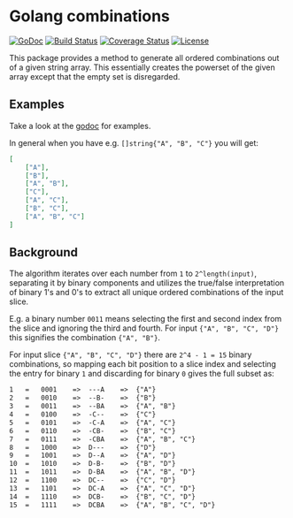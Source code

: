 # Golang combinations

[![GoDoc](https://godoc.org/github.com/mxschmitt/golang-combinations?status.svg)](https://godoc.org/github.com/mxschmitt/golang-combinations)
[![Build Status](https://travis-ci.com/mxschmitt/golang-combinations.svg?branch=master)](https://travis-ci.com/mxschmitt/golang-combinations)
[![Coverage Status](https://coveralls.io/repos/github/mxschmitt/golang-combinations/badge.svg?branch=master)](https://coveralls.io/github/mxschmitt/golang-combinations?branch=master)
[![License](https://img.shields.io/badge/License-MIT-blue.svg)](https://opensource.org/licenses/MIT)

This package provides a method to generate all ordered combinations out of a given string array.
This essentially creates the powerset of the given array except that the empty set is disregarded.

## Examples

Take a look at the [godoc](https://godoc.org/github.com/mxschmitt/golang-combinations/#pkg-examples) for examples.

In general when you have e.g. `[]string{"A", "B", "C"}` you will get:

```json
[
    ["A"],
    ["B"],
    ["A", "B"],
    ["C"],
    ["A", "C"],
    ["B", "C"],
    ["A", "B", "C"]
]
```

## Background

The algorithm iterates over each number from `1` to `2^length(input)`, separating it by binary components and utilizes the true/false interpretation of binary 1's and 0's to extract all unique ordered combinations of the input slice.

E.g. a binary number `0011` means selecting the first and second index from the slice and ignoring the third and fourth. For input `{"A", "B", "C", "D"}` this signifies the combination `{"A", "B"}`.

For input slice `{"A", "B", "C", "D"}` there are `2^4 - 1 = 15` binary combinations, so mapping each bit position to a slice index and selecting the entry for binary `1` and discarding for binary `0` gives the full subset as:

```txt
1	=	0001	=>	---A	=>	{"A"}
2	=	0010	=>	--B-	=>	{"B"}
3	=	0011	=>	--BA	=>	{"A", "B"}
4	=	0100	=>	-C--	=>	{"C"}
5	=	0101	=>	-C-A	=>	{"A", "C"}
6	=	0110	=>	-CB-	=>	{"B", "C"}
7	=	0111	=>	-CBA	=>	{"A", "B", "C"}
8	=	1000	=>	D---	=>	{"D"}
9	=	1001	=>	D--A	=>	{"A", "D"}
10	=	1010	=>	D-B-	=>	{"B", "D"}
11	=	1011	=>	D-BA	=>	{"A", "B", "D"}
12	=	1100	=>	DC--	=>	{"C", "D"}
13	=	1101	=>	DC-A	=>	{"A", "C", "D"}
14	=	1110	=>	DCB-	=>	{"B", "C", "D"}
15	=	1111	=>	DCBA	=>	{"A", "B", "C", "D"}
```
